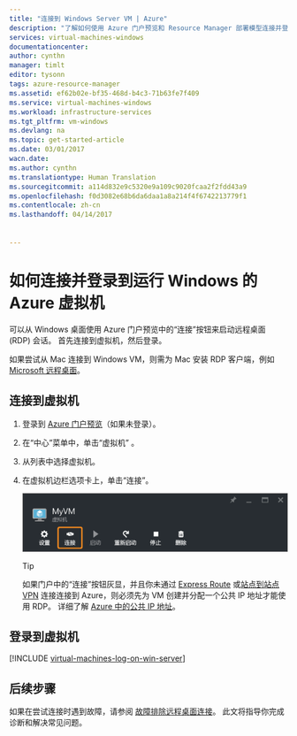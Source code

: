 ```yaml
---
title: "连接到 Windows Server VM | Azure"
description: "了解如何使用 Azure 门户预览和 Resource Manager 部署模型连接并登录到 Windows VM。"
services: virtual-machines-windows
documentationcenter: 
author: cynthn
manager: timlt
editor: tysonn
tags: azure-resource-manager
ms.assetid: ef62b02e-bf35-468d-b4c3-71b63fe7f409
ms.service: virtual-machines-windows
ms.workload: infrastructure-services
ms.tgt_pltfrm: vm-windows
ms.devlang: na
ms.topic: get-started-article
ms.date: 03/01/2017
wacn.date: 
ms.author: cynthn
ms.translationtype: Human Translation
ms.sourcegitcommit: a114d832e9c5320e9a109c9020fcaa2f2fdd43a9
ms.openlocfilehash: f0d3082e68b6da6daa1a8a214f4f6742213779f1
ms.contentlocale: zh-cn
ms.lasthandoff: 04/14/2017


---
```

# <a name="how-to-connect-and-log-on-to-an-azure-virtual-machine-running-windows"></a>如何连接并登录到运行 Windows 的 Azure 虚拟机
可以从 Windows 桌面使用 Azure 门户预览中的“连接”按钮来启动远程桌面 (RDP) 会话。 首先连接到虚拟机，然后登录。

如果尝试从 Mac 连接到 Windows VM，则需为 Mac 安装 RDP 客户端，例如 [Microsoft 远程桌面](https://itunes.apple.com/app/microsoft-remote-desktop/id715768417)。

## <a name="connect-to-the-virtual-machine"></a>连接到虚拟机
1. 登录到 [Azure 门户预览](https://portal.azure.cn/)（如果未登录）。
2. 在“中心”菜单中，单击“虚拟机” 。
3. 从列表中选择虚拟机。
4. 在虚拟机边栏选项卡上，单击“连接”。

    ![显示如何连接到 VM 的 Azure 门户预览屏幕截图。](./media/virtual-machines-windows-connect-logon/connect.png)

    > [!TIP]
    > 如果门户中的“连接”按钮灰显，并且你未通过 [Express Route](../expressroute/expressroute-introduction.md) 或[站点到站点 VPN](../vpn-gateway/vpn-gateway-howto-site-to-site-resource-manager-portal.md) 连接连接到 Azure，则必须先为 VM 创建并分配一个公共 IP 地址才能使用 RDP。 详细了解 [Azure 中的公共 IP 地址](../virtual-network/virtual-network-ip-addresses-overview-arm.md)。
    > 
    > 

## <a name="log-on-to-the-virtual-machine"></a>登录到虚拟机
[!INCLUDE [virtual-machines-log-on-win-server](../../includes/virtual-machines-log-on-win-server.md)]

## <a name="next-steps"></a>后续步骤
如果在尝试连接时遇到故障，请参阅 [故障排除远程桌面连接](virtual-machines-windows-troubleshoot-rdp-connection.md?toc=%2fazure%2fvirtual-machines%2fwindows%2ftoc.json)。 此文将指导你完成诊断和解决常见问题。

